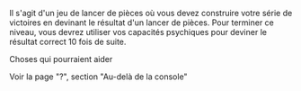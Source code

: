 Il s'agit d'un jeu de lancer de pièces où vous devez construire votre série de victoires en devinant le résultat d'un lancer de pièces. Pour terminer ce niveau, vous devrez utiliser vos capacités psychiques pour deviner le résultat correct 10 fois de suite.

  Choses qui pourraient aider

Voir la page "?", section "Au-delà de la console"
